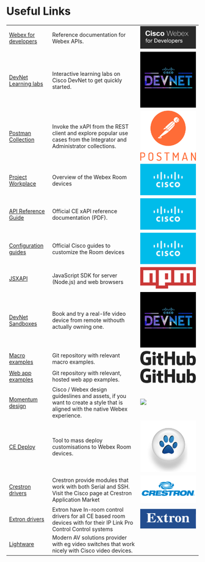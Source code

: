 # Useful Links

<table class="links">
  <tbody>
    <tr>
      <td>
        <a href="https://developer.webex.com/" target="_blank">Webex for developers</a>
      </td>
      <td>Reference documentation for Webex APIs.</td>
      <td><img class="logo" src="/docs/images/logos/webexfordevs.png" /></td>
    </tr>
    <tr>
      <td><a href="https://learninglabs.cisco.com/lab/collab-xapi-intro/step/1" target="_blank">DevNet Learning labs</a></td>
      <td>Interactive learning labs on Cisco DevNet to get quickly started.</td>
      <td><img class="logo" src="/docs/images/logos/devnet.png" /></td>
    </tr>
    <tr>
      <td><a href="https://github.com/CiscoDevNet/postman-xapi" target="_blank">Postman Collection</a></td>
      <td>Invoke the xAPI from the REST client and explore popular use cases from the Integrator and Administrator collections.</td>
      <td><img class="logo" src="/docs/images/logos/postman.png" /></td>
    </tr>
    <tr>
      <td>
        <a href="https://projectworkplace.cisco.com/" target="_blank">Project Workplace</a>
        </td>
        <td>Overview of the Webex Room devices</td>
      <td><img class="logo" src="/docs/images/logos/cisco.png" /></td>
    </tr>
    <tr>
      <td><a href="https://www.cisco.com/c/en/us/support/collaboration-endpoints/spark-room-kit-series/products-command-reference-list.html" target="_blank">API Reference Guide</a></td>
      <td>Official CE xAPI reference documentation (PDF).</td>
      <td><img class="logo" src="/docs/images/logos/cisco.png" /></td>
    </tr>
    <tr>
      <td>
        <a href="https://www.cisco.com/c/en/us/support/collaboration-endpoints/telepresence-quick-set-series/products-installation-and-configuration-guides-list.html" target="_blank">Configuration guides</a>
      <td>Official Cisco guides to customize the Room devices</td>
      <td><img class="logo" src="/docs/images/logos/cisco.png" /></td>
      </td>
    </tr>
    <tr>
      <td><a href="https://www.npmjs.com/package/jsxapi" target="_blank">JSXAPI</a></td>
      <td>JavaScript SDK for server (Node.js) and web browsers</td>
      <td><img class="logo" src="/docs/images/logos/npm.png" /></td>
    </tr>
    <tr>
      <td>
        <a href="https://devnetsandbox.cisco.com/RM/Diagram/Index/d454dc40-f2f2-45d0-b5f4-d61f77e5b14e?diagramType=Topology" target="_blank">DevNet Sandboxes</a>
      <td>Book and try a real-life video device from remote withouth actually owning one.</td>
      <td><img class="logo" src="/docs/images/logos/devnet.png" /></td>
      </td>
    </tr>
    <tr>
      <td>
        <a href="https://github.com/CiscoDevNet/roomdevices-macros-samples/" target="_blank">Macro examples</a>
      <td>Git repository with relevant macro examples.</td>
      <td><img class="logo" src="/docs/images/logos/github.png" /></td>
      </td>
    </tr>
    <tr>
      <td>
        <a href="https://cisco-ce.github.io/roomos-samples/" target="_blank">Web app examples</a>
      <td>Git repository with relevant, hosted web app examples.</td>
      <td><img class="logo" src="/docs/images/logos/github.png" /></td>
      </td>
    </tr>
    <tr>
      <td>
        <a href="https://momentum.design/" target="_blank">Momentum design</a>
      <td>Cisco / Webex design guideslines and assets, if you want to create a style that is aligned with the native Webex experience.</td>
      <td><img class="logo" src="https://momentum.design/apple-touch-icon-57x57.png" /></td>
      </td>
    </tr>    
    <tr>
      <td>
        <a href="https://github.com/voipnorm/CE-Deploy" target="_blank">CE Deploy</a>
      </td>
      <td>Tool to mass deploy customisations to Webex Room devices.</td>
      <td><img class="logo" src="/docs/images/logos/ce-deploy.png" /></td>
    </tr>
    <tr>
      <td>
        <a href="https://applicationmarket.crestron.com/cisco/" target="_blank">Crestron drivers</a>
      </td>
      <td>Crestron provide modules that work with both Serial and SSH. Visit the Cisco page at Crestron Application Market</td>
      <td><img class="logo" src="/docs/images/logos/crestron.png" /></td>
    </tr>
    <tr>
      <td>
        <a href="https://www.extron.com/article/ciscotouch" target="_blank">Extron drivers</a>
      </td>
      <td>Extron have In-room control drivers for all CE based room devices with for their IP Link Pro Control Control systems</td>
      <td><img class="logo" src="/docs/images/logos/extron.png" /></td>
    </tr>
    <tr>
      <td>
        <a href="https://lightware.com/cisco-integration-lightware" target="_blank">Lightware</a>
      </td>
      <td>Modern AV solutions provider with eg video switches that work nicely with Cisco video devices.</td>
      <td></td>
    </tr>

</tbody>
</table>
